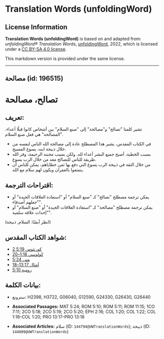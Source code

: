 # Translation Words (unfoldingWord)

## License Information

**Translation Words (unfoldingWord)** is based on and adapted from: _unfoldingWord® Translation Words_, [unfoldingWord](https://unfoldingword.org/utw), 2022, which is licensed under a [CC BY-SA 4.0 license](https://creativecommons.org/licenses/by-sa/4.0/legalcode.en).

This markdown version is provided under the same license.



--------------------------------

## مصالحة (id: 196515)

تصالح، مصالحة
=============

تعريف:
------

تشير كلمتا "تصالح" و"مصالحة" إلى "صنع السلام" بين أشخاص كانوا قبلًا أعداء. "المصالحة" هي فعل صنع السلام.

* في الكتاب المقدس، يشير هذا المصطلح عادة إلى مصالحة الله الناس لنفسه من خلال ذبيحة ابنه، يسوع المسيح.
* بسبب الخطية، أصبح جميع البشر أعداء لله. ولكن بسبب محبته الرحيمة، وفر الله طريقة للناس للتصالح معه من خلال الرب يسوع.
* من خلال الثقة في ذبيحة الرب يسوع التي دفع بها ثمن خطاياهم، يمكن للناس أن يتمتعوا بالغفران ويكون لهم سلام مع الله.

اقتراحات الترجمة:
-----------------

* يمكن ترجمة مصطلح "تصالح" كـ "صنع السلام" أو "استعادة العلاقات الجيدة" أو "جعلهم أصدقاء".
* يمكن ترجمة مصطلح "مصالحة" كـ "استعادة العلاقات الجيدة" أو "صنع السلام" أو "إحداث علاقة سلمية".

(انظر أيضًا: السلام, ذبيحة)

شواهد الكتاب المقدس:
--------------------

* [2 كورنثوس 5:19](https://ref.ly/2Cor5:19)
* [كولوسي 1:18–20](https://ref.ly/Col1:18-Col1:20)
* [متى 5:24](https://ref.ly/Matt5:24)
* [أمثال 13:17–18](https://ref.ly/Prov13:17-Prov13:18)
* [رومية 5:10](https://ref.ly/Rom5:10)

بيانات الكلمة:
--------------

* سترونغ: H2398, H3722, G06040, G12590, G24330, G26430, G26440

* **Associated Passages:** MAT 5:24; ROM 5:10; ROM 5:11; ROM 11:15; 1CO 7:11; 2CO 5:18; 2CO 5:19; 2CO 5:20; EPH 2:16; COL 1:20; COL 1:22; COL 1:18–COL 1:20; PRO 13:17–PRO 13:18
* **Associated Articles:** سلام (ID: `144794@UWTranslationWords`); ذبيحة (ID: `144809@UWTranslationWords`)

